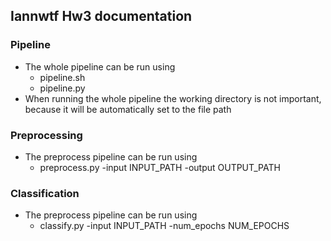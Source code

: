 ## Iannwtf Hw3 documentation

### Pipeline

- The whole pipeline can be run using 
    - pipeline.sh
    - pipeline.py
- When running the whole pipeline the working directory is not important,
because it will be automatically set to the file path

### Preprocessing

- The preprocess pipeline can be run using
    - preprocess.py -input INPUT_PATH -output OUTPUT_PATH

### Classification

- The preprocess pipeline can be run using
    - classify.py -input INPUT_PATH -num_epochs NUM_EPOCHS
